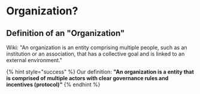 # Organization?

## Definition of an "Organization"

Wiki: "An organization is an entity comprising multiple people, such as an institution or an association, that has a collective goal and is linked to an external environment."

{% hint style="success" %}
Our definition: **"An organization is a entity that is comprised of multiple actors with clear governance rules and incentives \(protocol\)"**
{% endhint %}

  
   

